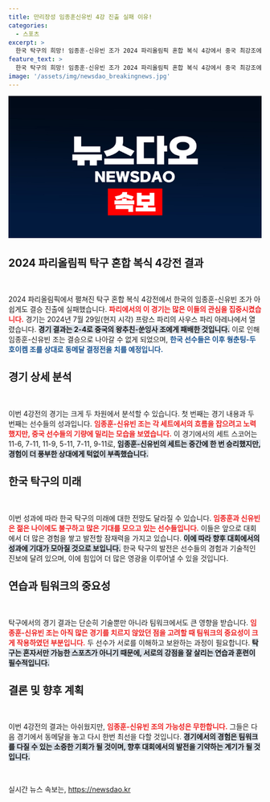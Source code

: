 ```yaml
---
title: 만리장성 임종훈신유빈 4강 진출 실패 이유!
categories:
  - 스포츠
excerpt: >
  한국 탁구의 희망! 임종훈-신유빈 조가 2024 파리올림픽 혼합 복식 4강에서 중국 최강조에 패배. 그러나 동메달 결정전이 기다립니다! 클릭해서 이들의 도전을 응원하세요!
feature_text: >
  한국 탁구의 희망! 임종훈-신유빈 조가 2024 파리올림픽 혼합 복식 4강에서 중국 최강조에 패배. 그러나 동메달 결정전이 기다립니다! 클릭해서 이들의 도전을 응원하세요!
image: '/assets/img/newsdao_breakingnews.jpg'
---
```


<p><img src="/assets/img/newsdao_breakingnews.jpg" alt="cryptoinkorea 속보" /></p>

<h2 data-ke-size="size26">2024 파리올림픽 탁구 혼합 복식 4강전 결과</h2>

<p data-ke-size="size16">&nbsp;</p>

<p>2024 파리올림픽에서 펼쳐진 탁구 혼합 복식 4강전에서 한국의 임종훈-신유빈 조가 아쉽게도 결승 진출에 실패했습니다. <b><span style="color: #ee2323;">파리에서의 이 경기는 많은 이들의 관심을 집중시켰습니다.</span></b> 경기는 2024년 7월 29일(현지 시각) 프랑스 파리의 사우스 파리 아레나에서 열렸습니다. <b><span style="background-color: #21538527;">경기 결과는 2-4로 중국의 왕추친-쑨잉사 조에게 패배한 것입니다.</span></b> 이로 인해 임종훈-신유빈 조는 결승으로 나아갈 수 없게 되었으며, <b><span style="color: #1a5490;">한국 선수들은 이후 웡춘팅-두호이켐 조를 상대로 동메달 결정전을 치를 예정입니다.</span></b> </p>

<h2 data-ke-size="size26">경기 상세 분석</h2>

<p data-ke-size="size16">&nbsp;</p>

<p>이번 4강전의 경기는 크게 두 차원에서 분석할 수 있습니다. 첫 번째는 경기 내용과 두 번째는 선수들의 성과입니다. <b><span style="color: #ee2323;">임종훈-신유빈 조는 각 세트에서의 흐름을 잡으려고 노력했지만, 중국 선수들의 기량에 밀리는 모습을 보였습니다.</span></b> 이 경기에서의 세트 스코어는 11-6, 7-11, 11-9, 5-11, 7-11, 9-11로, <b><span style="background-color: #21538527;">임종훈-신유빈의 세트는 중간에 한 번 승리했지만, 경험이 더 풍부한 상대에게 턱없이 부족했습니다.</span></b> </p>

<h2 data-ke-size="size26">한국 탁구의 미래</h2>

<p data-ke-size="size16">&nbsp;</p>

<p>이번 성과에 따라 한국 탁구의 미래에 대한 전망도 달라질 수 있습니다. <b><span style="color: #ee2323;">임종훈과 신유빈은 젊은 나이에도 불구하고 많은 기대를 모으고 있는 선수들입니다.</span></b> 이들은 앞으로 대회에서 더 많은 경험을 쌓고 발전할 잠재력을 가지고 있습니다. <b><span style="background-color: #21538527;">이에 따라 향후 대회에서의 성과에 기대가 모아질 것으로 보입니다.</span></b> 한국 탁구의 발전은 선수들의 경험과 기술적인 진보에 달려 있으며, 이에 힘입어 더 많은 영광을 이루어낼 수 있을 것입니다.</p>

<h2 data-ke-size="size26">연습과 팀워크의 중요성</h2>

<p data-ke-size="size16">&nbsp;</p>

<p>탁구에서의 경기 결과는 단순히 기술뿐만 아니라 팀워크에서도 큰 영향을 받습니다. <b><span style="color: #ee2323;">임종훈-신유빈 조는 아직 많은 경기를 치르지 않았던 점을 고려할 때 팀워크의 중요성이 크게 작용하였던 부분입니다.</span></b> 두 선수가 서로를 이해하고 보완하는 과정이 필요합니다. <b><span style="background-color: #21538527;">탁구는 혼자서만 가능한 스포츠가 아니기 때문에, 서로의 강점을 잘 살리는 연습과 훈련이 필수적입니다.</span></b> </p>

<h2 data-ke-size="size26">결론 및 향후 계획</h2>

<p data-ke-size="size16">&nbsp;</p>

<p>이번 4강전의 결과는 아쉬웠지만, <b><span style="color: #ee2323;">임종훈-신유빈 조의 가능성은 무한합니다.</span></b> 그들은 다음 경기에서 동메달을 놓고 다시 한번 최선을 다할 것입니다. <b><span style="background-color: #21538527;">경기에서의 경험은 팀워크를 다질 수 있는 소중한 기회가 될 것이며, 향후 대회에서의 발전을 기약하는 계기가 될 것입니다.</span></b> </p>

<p data-ke-size="size16">&nbsp;</p>
실시간 뉴스 속보는, <a href="https://newsdao.kr" rel="dofollow">https://newsdao.kr</a>


